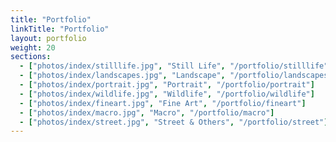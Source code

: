 ```yaml
---
title: "Portfolio"
linkTitle: "Portfolio"
layout: portfolio
weight: 20
sections:
  - ["photos/index/stilllife.jpg", "Still Life", "/portfolio/stilllife"]
  - ["photos/index/landscapes.jpg", "Landscape", "/portfolio/landscapes"]
  - ["photos/index/portrait.jpg", "Portrait", "/portfolio/portrait"]
  - ["photos/index/wildlife.jpg", "Wildlife", "/portfolio/wildlife"]
  - ["photos/index/fineart.jpg", "Fine Art", "/portfolio/fineart"]
  - ["photos/index/macro.jpg", "Macro", "/portfolio/macro"]
  - ["photos/index/street.jpg", "Street & Others", "/portfolio/street"]
---
```

